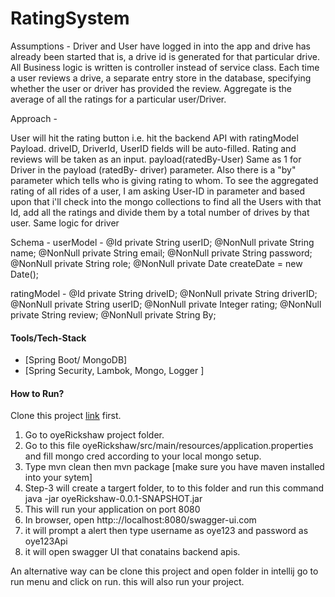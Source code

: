# RatingSystem
Assumptions - 
Driver and User have logged in into the app and drive has already been started that is, a drive id is generated for that particular drive.
All Business logic is written is controller instead of service class. 
Each time a user reviews a drive, a separate entry store in the database, specifying whether the user or driver has provided the review.
Aggregate is the average of all the ratings for a particular user/Driver.



Approach - 

User will hit the rating button i.e. hit the backend API with ratingModel Payload. driveID, DriverId, UserID fields will be  auto-filled. Rating and reviews will be taken as an input. payload(ratedBy-User)
Same as 1 for Driver in the payload (ratedBy- driver)
parameter. Also there is a "by" parameter which tells who is giving rating to whom.
To see the aggregated rating of all rides of a user, I am asking User-ID in parameter and based upon that i'll check into the mongo collections to find all the Users with that Id, add all the ratings and divide them by a total number of drives by that user.
Same logic for driver


Schema -
userModel - 
@Id
private String userID;
@NonNull
private String name;
@NonNull
private String email;
@NonNull
private String password;
@NonNull
private String role;
@NonNull
private Date createDate = new Date();


ratingModel - 
@Id
private String driveID;
@NonNull
private String driverID;
@NonNull
private String userID;
@NonNull
private Integer rating;
@NonNull
private String review;
@NonNull
private String By;

 #### Tools/Tech-Stack
 - [Spring Boot/ MongoDB]
 - [Spring Security, Lambok, Mongo, Logger ]
 
 #### How to Run?
Clone this project [link](https://github.com/ksheetal/RatingSystem.git) first.

1) Go to oyeRickshaw project folder.
2) Go to this file oyeRickshaw/src/main/resources/application.properties and fill mongo cred according to your local mongo setup.
3) Type mvn clean then mvn package [make sure you have maven installed into your sytem]
4) Step-3 will create a targert folder, to to this folder and run this command java -jar oyeRickshaw-0.0.1-SNAPSHOT.jar
5) This will run your application on port 8080
6) In browser, open http:://localhost:8080/swagger-ui.com
7) it will prompt a alert then type username as oye123 and password as oye123Api
8) it will open swagger UI that conatains backend apis.

An alternative way can be clone this project and open folder in intellij go to run menu and click on run. this will also run your project. 
